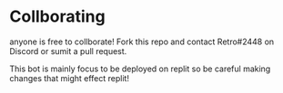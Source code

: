 # Collborating

anyone is free to collborate! Fork this repo and contact Retro#2448 on Discord or sumit a pull request.

This bot is mainly focus to be deployed on replit so be careful making changes that might effect replit!
